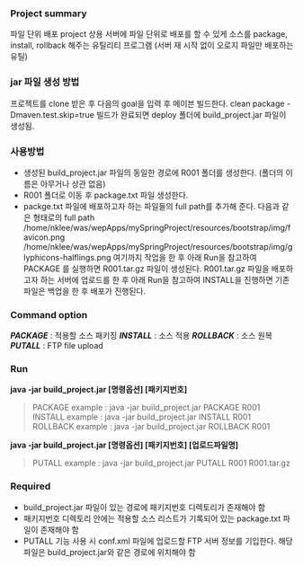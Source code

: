 ### Project summary
파일 단위 배포 project
상용 서버에 파일 단위로 배포를 할 수 있게 소스를 package, install, rollback 해주는 유틸리티 프로그램 (서버 재 시작 없이 오로지 파일만 배포하는 유틸)

### jar 파일 생성 방법
프로젝트를 clone 받은 후 다음의 goal을 입력 후 메이븐 빌드한다.
clean package -Dmaven.test.skip=true
빌드가 완료되면 deploy 폴더에 build_project.jar 파일이 생성됨.

### 사용방법
+ 생성된 build_project.jar 파일의 동일한 경로에 R001 폴더를 생성한다. (폴더의 이름은 아무거나 상관 없음)
+ R001 폴더로 이동 후 package.txt 파일 생성한다.
+ packge.txt 파일에 배포하고자 하는 파일들의 full path를 추가해 준다.
다음과 같은 형태로의 full path
/home/nklee/was/wepApps/mySpringProject/resources/bootstrap/img/favicon.png
/home/nklee/was/wepApps/mySpringProject/resources/bootstrap/img/glyphicons-halflings.png
여기까지 작업을 한 후 아래 Run을 참고하여 PACKAGE 를 실행하면 R001.tar.gz 파일이 생성된다.
R001.tar.gz 파일을 배포하고자 하는 서버에 업로드를 한 후 아래 Run을 참고하여 INSTALL을 진행하면 기존 파일은 백업을 한 후 배포가 진행된다.

### Command option
**_PACKAGE_** : 적용할 소스 패키징
**_INSTALL_** : 소스 적용
**_ROLLBACK_** : 소스 원복
**_PUTALL_** : FTP file upload

### Run
**java -jar build_project.jar [명령옵션] [패키지번호]**
> PACKAGE example : java -jar build_project.jar PACKAGE R001
> INSTALL example : java -jar build_project.jar INSTALL R001
> ROLLBACK example : java -jar build_project.jar ROLLBACK R001

**java -jar build_project.jar [명령옵션] [패키지번호] [업로드파일명]**
> PUTALL example : java -jar build_project.jar PUTALL R001 R001.tar.gz

### Required
+ build_project.jar 파일이 있는 경로에 패키지번호 디렉토리가 존재해야 함
+ 패키지번호 디렉토리 안에는 적용할 소스 리스트가 기록되어 있는 package.txt 파일이 존재해야 함
+ PUTALL 기능 사용 시 conf.xml 파일에 업로드할 FTP 서버 정보를 기입한다. 해당 파일은 build_project.jar와 같은 경로에 위치해야 함
